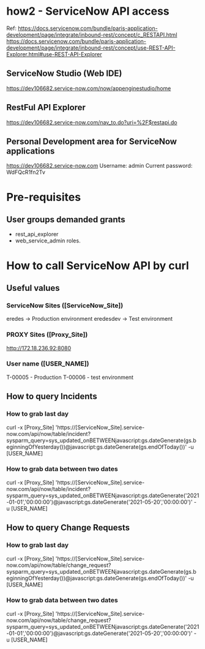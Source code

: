 # how2 - ServiceNow API access
Ref:
https://docs.servicenow.com/bundle/paris-application-development/page/integrate/inbound-rest/concept/c_RESTAPI.html
https://docs.servicenow.com/bundle/paris-application-development/page/integrate/inbound-rest/concept/use-REST-API-Explorer.html#use-REST-API-Explorer

## ServiceNow Studio (Web IDE)
https://dev106682.service-now.com/now/appenginestudio/home

## RestFul API Explorer
https://dev106682.service-now.com/nav_to.do?uri=%2F$restapi.do

## Personal Development area for ServiceNow applications
https://dev106682.service-now.com
Username: admin
Current password: WdFQcR1fn2Tv

# Pre-requisites
## User groups demanded grants
- rest_api_explorer
- web_service_admin roles.

# How to call ServiceNow API by curl

## Useful values

### ServiceNow Sites ([ServiceNow_Site])
eredes  -> Production environment
eredesdev -> Test environment

### PROXY Sites ([Proxy_Site])
http://172.18.236.92:8080

### User name ([USER_NAME])
T-00005 - Production
T-00006 - test environment


## How to query Incidents

### How to grab last day
curl -x [Proxy_Site] 'https://[ServiceNow_Site].service-now.com/api/now/table/incident?sysparm_query=sys_updated_onBETWEENjavascript:gs.dateGenerate(gs.beginningOfYesterday())@javascript:gs.dateGenerate(gs.endOfToday())' -u [USER_NAME]

### How to grab data between two dates
curl -x [Proxy_Site] 'https://[ServiceNow_Site].service-now.com/api/now/table/incident?sysparm_query=sys_updated_onBETWEENjavascript:gs.dateGenerate('2021-01-01','00:00:00')@javascript:gs.dateGenerate('2021-05-20','00:00:00')' -u [USER_NAME]


## How to query Change Requests

### How to grab last day
curl -x [Proxy_Site] 'https://[ServiceNow_Site].service-now.com/api/now/table/change_request?sysparm_query=sys_updated_onBETWEENjavascript:gs.dateGenerate(gs.beginningOfYesterday())@javascript:gs.dateGenerate(gs.endOfToday())' -u [USER_NAME]

### How to grab data between two dates
curl -x [Proxy_Site] 'https://[ServiceNow_Site].service-now.com/api/now/table/change_request?sysparm_query=sys_updated_onBETWEENjavascript:gs.dateGenerate('2021-01-01','00:00:00')@javascript:gs.dateGenerate('2021-05-20','00:00:00')' -u [USER_NAME]
 
